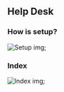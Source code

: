 ## Help Desk

### How is setup?

![Setup img](https://raw.githubusercontent.com/antoniobsi21/help_desk/setup_ini.png);

### Index

![Index img](https://raw.githubusercontent.com/antoniobsi21/help_desk/index.png);
